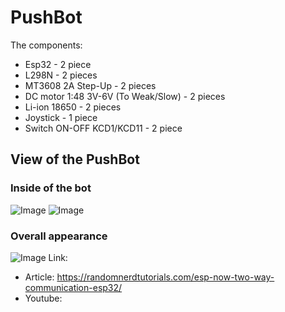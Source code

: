 # PushBot

The components:
- Esp32 - 2 piece
- L298N - 2 pieces
- MT3608 2A Step-Up - 2 pieces
- DC motor 1:48 3V-6V (To Weak/Slow) - 2 pieces
- Li-ion 18650 - 2 pieces
- Joystick - 1 piece
- Switch ON-OFF KCD1/KCD11 - 2 piece

## View of the PushBot
### Inside of the bot 
![Image](https://github.com/user-attachments/assets/437754eb-b29a-4f97-93e9-00b581d01863)
![Image](https://github.com/user-attachments/assets/5b64f51f-990c-4187-a083-891fd67c3d27)
### Overall appearance
![Image](https://github.com/user-attachments/assets/19334fa9-1f0f-4b1b-b0b2-3fc4869cc8f1)
Link:
- Article: https://randomnerdtutorials.com/esp-now-two-way-communication-esp32/
- Youtube:

